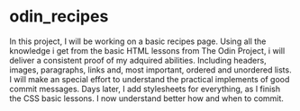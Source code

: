 # odin_recipes
In this project, I will be working on a basic recipes page.
Using all the knowledge i get from the basic HTML lessons from The Odin Project, i will deliver a consistent proof of my adquired abilities.
Including headers, images, paragraphs, links and, most important, ordered and unordered lists.
I will make an special effort to understand the practical implements of good commit messages.
Days later, I add stylesheets for everything, as I finish the CSS basic lessons. I now understand better how and when to commit. 
 